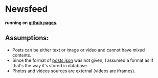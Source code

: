# Newsfeed

**running on [github pages](https://3omar3allam.github.io/newsfeed).**

## Assumptions:
* Posts can be either text or image or video and cannot have mixed contents.
* Since the format of [posts.json](src/assets/posts.json) was not given, I assumed a format as if that's the way it's stored in database.
* Photos and videos sources are external (videos are iframes).
